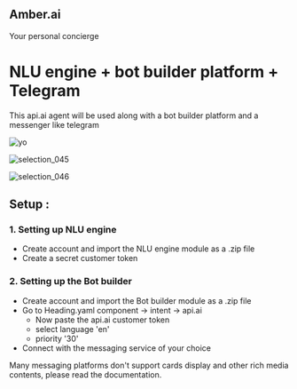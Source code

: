 ## Amber.ai
Your personal concierge

# NLU engine + bot builder platform + Telegram

This api.ai agent will be used along with a bot builder platform and a messenger like telegram

![yo](https://user-images.githubusercontent.com/17767383/30829356-6b47a568-a1f5-11e7-8f36-8a5d5934788a.png)


![selection_045](https://user-images.githubusercontent.com/17767383/28778124-9d2a280e-761b-11e7-9f89-6cbcee6c12cd.png)

![selection_046](https://user-images.githubusercontent.com/17767383/28778138-ab806512-761b-11e7-840e-16833296becf.png)

## Setup :

### 1. Setting up NLU engine
- Create account and import the NLU engine module as a .zip file
- Create a secret customer token

### 2. Setting up the Bot builder
- Create account and import the Bot builder module as a .zip file
- Go to Heading.yaml component -> intent -> api.ai
    - Now paste the api.ai customer token 
    - select language 'en'
    - priority '30'
- Connect with the messaging service of your choice 

Many messaging platforms don't support cards display and other rich media contents, please read the documentation.
